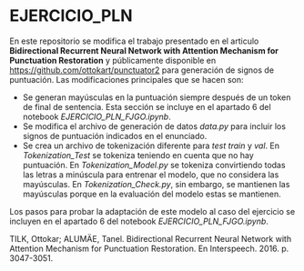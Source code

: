 # EJERCICIO_PLN

En este repositorio se modifica el trabajo presentado en el articulo **Bidirectional Recurrent Neural Network with Attention Mechanism for Punctuation Restoration** 
y públicamente disponible en https://github.com/ottokart/punctuator2 para generación de signos de puntuación. Las modificaciones principales que se hacen son:

- Se generan mayúsculas en la puntuación siempre después de un token de final de sentencia. Esta sección se incluye en el apartado 6 del notebook *EJERCICIO_PLN_FJGO.ipynb*.
- Se modifica el archivo de generación de datos *data.py* para incluir los signos de puntuación indicados en el enunciado.
- Se crea un archivo de tokenización diferente para *test* *train* y *val*. En *Tokenization_Test* se tokeniza teniendo en cuenta que no hay puntuación.
En *Tokenization_Model.py* se tokeniza convirtiendo todas las letras a minúscula para entrenar el modelo, que no considera las mayúsculas. En *Tokenization_Check.py*, 
sin embargo, se mantienen las mayúsculas porque en la evaluación del modelo estas se mantienen. 

Los pasos para probar la adaptación de este modelo al caso del ejercicio se incluyen en el apartado 6 del notebook *EJERCICIO_PLN_FJGO.ipynb*. 






TILK, Ottokar; ALUMÄE, Tanel. Bidirectional Recurrent Neural Network with Attention Mechanism for Punctuation Restoration. En Interspeech. 2016. p. 3047-3051.
